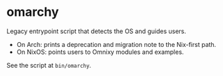 # omarchy

Legacy entrypoint script that detects the OS and guides users.

- On Arch: prints a deprecation and migration note to the Nix-first path.
- On NixOS: points users to Omnixy modules and examples.

See the script at `bin/omarchy`.
